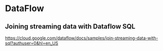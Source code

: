 # DataFlow 

## Joining streaming data with Dataflow SQL
https://cloud.google.com/dataflow/docs/samples/join-streaming-data-with-sql?authuser=0&hl=en_US

